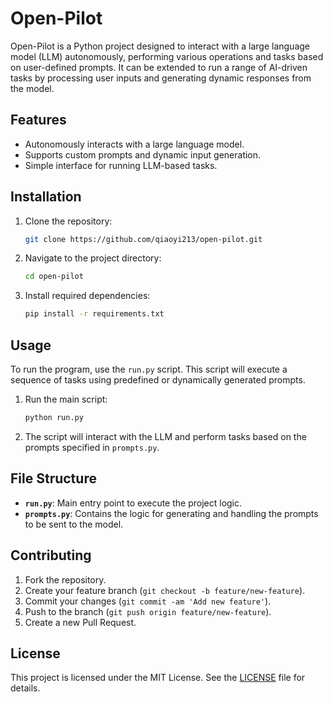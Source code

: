 # Open-Pilot

Open-Pilot is a Python project designed to interact with a large language model (LLM) autonomously, performing various operations and tasks based on user-defined prompts. It can be extended to run a range of AI-driven tasks by processing user inputs and generating dynamic responses from the model.

## Features

- Autonomously interacts with a large language model.
- Supports custom prompts and dynamic input generation.
- Simple interface for running LLM-based tasks.

## Installation

1. Clone the repository:
    ```bash
    git clone https://github.com/qiaoyi213/open-pilot.git
    ```
2. Navigate to the project directory:
    ```bash
    cd open-pilot
    ```
3. Install required dependencies:
    ```bash
    pip install -r requirements.txt
    ```

## Usage

To run the program, use the `run.py` script. This script will execute a sequence of tasks using predefined or dynamically generated prompts.

1. Run the main script:
    ```bash
    python run.py
    ```

2. The script will interact with the LLM and perform tasks based on the prompts specified in `prompts.py`.

## File Structure

- **`run.py`**: Main entry point to execute the project logic.
- **`prompts.py`**: Contains the logic for generating and handling the prompts to be sent to the model.

## Contributing

1. Fork the repository.
2. Create your feature branch (`git checkout -b feature/new-feature`).
3. Commit your changes (`git commit -am 'Add new feature'`).
4. Push to the branch (`git push origin feature/new-feature`).
5. Create a new Pull Request.

## License

This project is licensed under the MIT License. See the [LICENSE](LICENSE) file for details.
